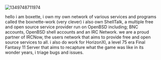 ![1349748711974](https://i.pinimg.com/originals/c1/a0/b9/c1a0b935463016b652b6d155d4366ed3.jpg)


hello i am boxette, i own my own network of various services and programs called the boxnette-work (very clever)
i also own ShellTalk, a multiple free and open source service provider run on OpenBSD including; BNC accounts, OpenBSD shell accounts
and an IRC Network. we are a proud partner of IRCNow, the users network that aims to provide free and open source services to all.
i also do work for HorizonXI, a level 75 era Final Fantasy 11 Server that aims to recapture what the game was like in its wonder years,
i triage bugs and issues.
